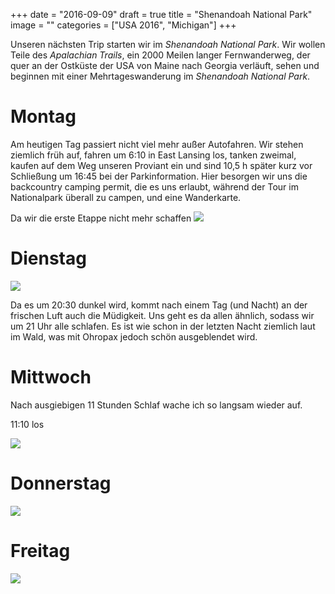 +++
date = "2016-09-09"
draft = true
title = "Shenandoah National Park"
image = ""
categories = ["USA 2016", "Michigan"]
+++

Unseren nächsten Trip starten wir im 
*Shenandoah National Park*. 
Wir wollen Teile des *Apalachian Trails*,
ein 2000 Meilen langer Fernwanderweg,
der quer an der Ostküste
der USA von Maine nach Georgia verläuft,
sehen und beginnen mit einer 
Mehrtageswanderung im 
*Shenandoah National Park*. 

# Montag

Am heutigen Tag passiert nicht viel mehr außer
Autofahren. Wir stehen ziemlich früh auf, 
fahren um 6:10 in East Lansing
los, tanken zweimal, kaufen auf dem Weg
unseren Proviant ein und sind 10,5 h später
kurz vor Schließung um 16:45 bei der 
Parkinformation. 
Hier besorgen wir uns die backcountry camping
permit, die es uns erlaubt, während der Tour 
im Nationalpark überall zu campen, 
und eine Wanderkarte. 

Da wir die erste Etappe nicht mehr schaffen 
![](/images/2016-09-05_.jpg)

# Dienstag


![](/images/2016-09-06_.jpg)

Da es um 20:30 dunkel wird, kommt nach
einem Tag (und Nacht) an der frischen Luft
auch die Müdigkeit. 
Uns geht es da allen ähnlich, sodass wir
um 21 Uhr alle schlafen. 
Es ist wie schon in der letzten Nacht ziemlich
laut im Wald, was mit Ohropax jedoch schön
ausgeblendet wird. 

# Mittwoch

Nach ausgiebigen 11 Stunden Schlaf wache
ich so langsam wieder auf. 

11:10 los


![](/images/2016-09-07_.jpg)


# Donnerstag


![](/images/2016-09-08_.jpg)


# Freitag


![](/images/2016-09-09_.jpg)
